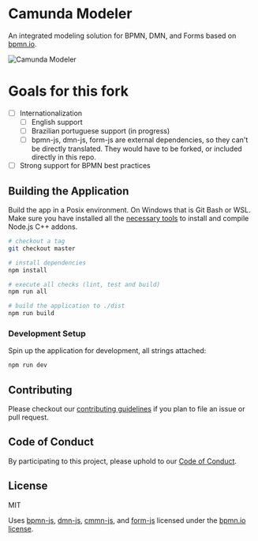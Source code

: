 # Camunda Modeler

An integrated modeling solution for BPMN, DMN, and Forms based on [bpmn.io](http://bpmn.io).

![Camunda Modeler](resources/screenshot.png)

# Goals for this fork

- [ ] Internationalization
  - [ ] English support
  - [ ] Brazilian portuguese support (in progress)
  - [ ] bpmn-js, dmn-js, form-js are external dependencies, so they can't be directly translated. They would have to be forked, or included directly in this repo.
- [ ] Strong support for BPMN best practices

## Building the Application

Build the app in a Posix environment. On Windows that is Git Bash or WSL. Make sure you have installed all the [necessary tools](https://github.com/nodejs/node-gyp#installation) to install and compile Node.js C++ addons.

```sh
# checkout a tag
git checkout master

# install dependencies
npm install

# execute all checks (lint, test and build)
npm run all

# build the application to ./dist
npm run build
```

### Development Setup

Spin up the application for development, all strings attached:

```sh
npm run dev
```

## Contributing

Please checkout our [contributing guidelines](./.github/CONTRIBUTING.md) if you plan to
file an issue or pull request.

## Code of Conduct

By participating to this project, please uphold to our [Code of Conduct](https://github.com/camunda/.github/blob/main/.github/CODE_OF_CONDUCT.md).

## License

MIT

Uses [bpmn-js](https://github.com/bpmn-io/bpmn-js), [dmn-js](https://github.com/bpmn-io/dmn-js), [cmmn-js](https://github.com/bpmn-io/cmmn-js), and [form-js](https://github.com/bpmn-io/form-js) licensed under the [bpmn.io license](http://bpmn.io/license).
